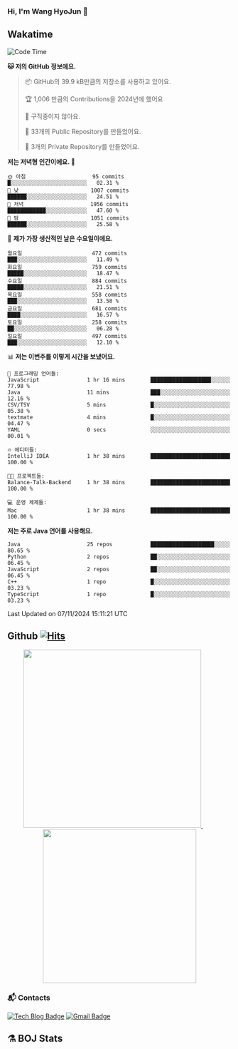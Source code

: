 ### Hi, I'm Wang HyoJun 👋

## Wakatime
<!--START_SECTION:waka-->
![Code Time](http://img.shields.io/badge/Code%20Time-291%20hrs%2024%20mins-blue)

**🐱 저의 GitHub 정보에요.** 

> 📦 GitHub의 39.9 kB만큼의 저장소를 사용하고 있어요. 
 > 
> 🏆 1,006 만큼의 Contributions을 2024년에 했어요
 > 
> 🚫 구직중이지 않아요.
 > 
> 📜 33개의 Public Repository를 만들었어요. 
 > 
> 🔑 3개의 Private Repository를 만들었어요. 
 > 
**저는 저녁형 인간이에요. 🦉** 

```text
🌞 아침                     95 commits          █░░░░░░░░░░░░░░░░░░░░░░░░   02.31 % 
🌆 낮　                     1007 commits        ██████░░░░░░░░░░░░░░░░░░░   24.51 % 
🌃 저녁                     1956 commits        ████████████░░░░░░░░░░░░░   47.60 % 
🌙 밤　                     1051 commits        ██████░░░░░░░░░░░░░░░░░░░   25.58 % 
```
📅 **제가 가장 생산적인 날은 수요일이에요.** 

```text
월요일                      472 commits         ███░░░░░░░░░░░░░░░░░░░░░░   11.49 % 
화요일                      759 commits         █████░░░░░░░░░░░░░░░░░░░░   18.47 % 
수요일                      884 commits         █████░░░░░░░░░░░░░░░░░░░░   21.51 % 
목요일                      558 commits         ███░░░░░░░░░░░░░░░░░░░░░░   13.58 % 
금요일                      681 commits         ████░░░░░░░░░░░░░░░░░░░░░   16.57 % 
토요일                      258 commits         ██░░░░░░░░░░░░░░░░░░░░░░░   06.28 % 
일요일                      497 commits         ███░░░░░░░░░░░░░░░░░░░░░░   12.10 % 
```


📊 **저는 이번주를 이렇게 시간을 보냈어요.** 

```text
💬 프로그래밍 언어들: 
JavaScript               1 hr 16 mins        ███████████████████░░░░░░   77.98 % 
Java                     11 mins             ███░░░░░░░░░░░░░░░░░░░░░░   12.16 % 
CSV/TSV                  5 mins              █░░░░░░░░░░░░░░░░░░░░░░░░   05.38 % 
textmate                 4 mins              █░░░░░░░░░░░░░░░░░░░░░░░░   04.47 % 
YAML                     0 secs              ░░░░░░░░░░░░░░░░░░░░░░░░░   00.01 % 

🔥 에디터들: 
IntelliJ IDEA            1 hr 38 mins        █████████████████████████   100.00 % 

🐱‍💻 프로젝트들: 
Balance-Talk-Backend     1 hr 38 mins        █████████████████████████   100.00 % 

💻 운영 체제들: 
Mac                      1 hr 38 mins        █████████████████████████   100.00 % 
```

**저는 주로 Java 언어를 사용해요.** 

```text
Java                     25 repos            ████████████████████░░░░░   80.65 % 
Python                   2 repos             ██░░░░░░░░░░░░░░░░░░░░░░░   06.45 % 
JavaScript               2 repos             ██░░░░░░░░░░░░░░░░░░░░░░░   06.45 % 
C++                      1 repo              █░░░░░░░░░░░░░░░░░░░░░░░░   03.23 % 
TypeScript               1 repo              █░░░░░░░░░░░░░░░░░░░░░░░░   03.23 % 
```




 Last Updated on 07/11/2024 15:11:21 UTC
<!--END_SECTION:waka-->

## Github [![Hits](https://hits.seeyoufarm.com/api/count/incr/badge.svg?url=https%3A%2F%2Fgithub.com%2Fgywns0417%2Fhit-counter&count_bg=%239AEB68&title_bg=%23B1D1F7&icon=&icon_color=%23E7E7E7&title=hits&edge_flat=false)](https://hits.seeyoufarm.com)

<p align="center">
  <a href="https://github.com/gywns0417">
    <img src="https://github-readme-stats.vercel.app/api?username=gywns0417&show_icons=true&theme=catppuccin_latte" width="400" style="max-width:100%;" />
  </a>
  &nbsp;
  &nbsp;
  &nbsp;
  &nbsp;
  <a href="https://github.com/gywns0417">
    <img src="https://github-readme-stats.vercel.app/api/top-langs/?username=gywns0417&layout=compact&show_icons=true&show_owner=true&theme=nord" width="345" style="max-width:100%;"/>
  </a>
</p>


### :mailbox_with_mail: Contacts
[![Tech Blog Badge](http://img.shields.io/badge/-Tech%20blog-black?style=flat-square&logo=github&link=https://king-dev.tistory.com/)](https://king.tistory.com/)
[![Gmail Badge](https://img.shields.io/badge/Gmail-d14836?style=flat-square&logo=Gmail&logoColor=white&link=mailto:gywns0417@gmail.com)](mailto:gywns0417@gmail.com)

## ⚗️ BOJ Stats

<!--[![Solved.ac Profile](http://mazassumnida.wtf/api/v2/generate_badge?boj=gywns0417)](https://solved.ac/gywns0417/)

